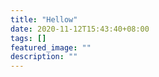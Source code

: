 ```yaml
---
title: "Hellow"
date: 2020-11-12T15:43:40+08:00
tags: []
featured_image: ""
description: ""
---
```

